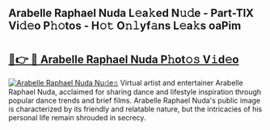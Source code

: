 ## Arabelle Raphael Nuda L𝚎a𝚔ed N𝚞𝚍e - Part-TlX Vi𝚍𝚎o P𝚑𝚘tos - H𝚘𝚝 O𝚗𝚕yf𝚊ns L𝚎a𝚔s oaPim

# <h2><a href="http://kf3w69.oniu.top/?m=Arabelle+Raphael+Nuda">🔗👉 🔴 Arabelle Raphael Nuda P𝚑ot𝚘𝚜 V𝚒d𝚎o</a></h2>

[![Arabelle Raphael Nuda Nu𝚍e𝚜](https://i.imgur.com/0qMVB7G.gif)](http://kf3w69.oniu.top/?m=Arabelle+Raphael+Nuda)
Virtual artist and entertainer Arabelle Raphael Nuda, acclaimed for sharing dance and lifestyle inspiration through popular dance trends and brief films. Arabelle Raphael Nuda's public image is characterized by its friendly and relatable nature, but the intricacies of his personal life remain shrouded in secrecy.  
